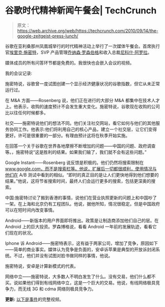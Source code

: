 # 谷歌时代精神新闻午餐会| TechCrunch

> 原文：<https://web.archive.org/web/https://techcrunch.com/2010/09/14/the-google-zeitgeist-press-lunch/>

谷歌在亚利桑那州凤凰城举行的时代精神活动上举行了一次媒体午餐会。首席执行官[埃里克·施密特](https://web.archive.org/web/20230401061647/http://www.crunchbase.com/person/eric-schmidt)，SVP 产品管理[乔纳森·罗森伯格](https://web.archive.org/web/20230401061647/http://www.crunchbase.com/person/johnathan-rosenberg)和收入总裁[尼科什·阿罗拉](https://web.archive.org/web/20230401061647/http://www.crunchbase.com/person/nikesh-arora)。

媒体成员的所有问答环节都是免费的。我很快也会嵌入会议的视频。

我的会议记录:

施密特说，谷歌曾一度试图创建一个显示经济健康状况的谷歌指数，但它从未正常运行过。

在 M&A 方面——Rosenberg 说，他们正在进行的大部分 M&A 都集中在技术人才上。他表示，收购的速度预计不会发生重大变化。施密特说，谷歌现在收购的公司比以往任何时候都多。

社交——施密特说他们的想法不同。他们关注社交网站，看它如何与他们的其他服务协同工作。他表示:他们将利用自己的核心产品，建立一个社交层，让它们变得更好。许可是很重要的一部分。有理由预计这将在秋季开始实施。

在回答一个关于谷歌在世界各地摩擦不断增加的问题——中国的问题、政府调查等。，施密特说“这是胜利的结果。如果我们输了，我们就不会有这些问题。”

Google Instant——Rosenberg 说反馈是积极的。他们仍然将搜索限制在 www.google.com，而不是搜索栏等。他说，扩展后一切都很顺利，使用情况与他们在 A/B 测试中看到的相似。“即时的真正目的是让人们更快地得到他们想要的结果。”他说，这将节省搜索时间，最终人们会运行更多的搜索，包括更深奥的搜索。

中国:施密特讨论了搬到香港的事情，说他们在营业执照更新的问题上和中国吵了一架。在上海和北京仍有工程团队。他说，据他所知，情况很稳定。但是中国政府可以在短时间内改变事情。

Android——新版本的用户界面即将推出。政策是让制造商添加他们自己的层。在 Android 上的巨大投资。罗森博格说，看看 Android 一年前的发展轨迹，看看它们现在的状况。

Iphone 诉 Android——施密特表示，这有益于两家公司，增加了竞争，原因如下——简单的商业事实。媒体认为竞争是负面的，安卓诉苹果是典型的开放诉封闭系统。不过，他们并没有试图对脸书做同样的事情，他说。

施密特说，安卓是计算新模式的代表。

网络中立——施密特说，大多数人不明白发生了什么。没有交易，他们什么都不买。说如果他们得到有线网络中立，这是一个巨大的交易。他说，有线网络极具竞争力，而无线 3G 和 cdma 网络则极具竞争力。

**更新:** [以下是事件](https://web.archive.org/web/20230401061647/https://techcrunch.com/2010/09/14/this-is-what-a-google-press-lunch-looks-like-video/)的完整视频。